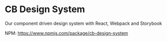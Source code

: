 # CB Design System

Our component driven design system with React, Webpack and Storybook

NPM: https://www.npmjs.com/package/cb-design-system